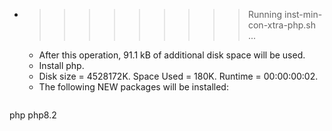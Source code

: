 * >>>>>>>>> Running inst-min-con-xtra-php.sh ...
  * After this operation, 91.1 kB of additional disk space will be used.
  * Install php.
  * Disk size = 4528172K. Space Used = 180K. Runtime = 00:00:00:02.
  * The following NEW packages will be installed:
  ```bash
php php8.2
  ```
